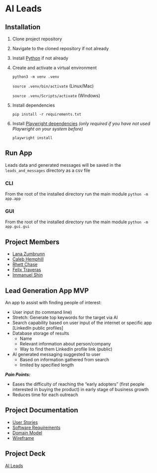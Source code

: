 # AI Leads

## Installation

1. Clone project repository
1. Navigate to the cloned repository if not already
1. Install [Python](https://www.python.org/) if not already
1. Create and activate a virtual environment

    `python3 -m venv .venv`

    `source .venv/bin/activate` (Linux/Mac)

    `source .venv/Scripts/activate` (Windows)

1. Install dependencies

    `pip install -r requirements.txt`

1. Install [Playwright dependencies](https://playwright.dev/python/docs/intro) *(only required if you have not used Playwright on your system before)*

    `playwright install`

## Run App

Leads data and generated messages will be saved in the `leads_and_messages` directory as a csv file

### CLI

From the root of the installed directory run the main module `python -m app.app`

### GUI

From the root of the installed directory run the main module `python -m app.gui.gui`

## Project Members

* [Lana Zumbrunn](https://github.com/lana-z)
* [Caleb Hemphill](https://github.com/kaylubh)
* [Rhett Chase](https://github.com/rhettchase)  
* [Felix Traveras](https://github.com/f-taveras)
* [Immanuel Shin](https://github.com/ImmanuelShin)

## Lead Generation App MVP

An app to assist with finding people of interest:

* User input (to command line)
* Stretch: Generate top keywords for the target via AI
* Search capability based on user input of the internet or specific app [LinkedIn public profiles]
* Database storage of results
  * Name
  * Relevant information about person/company
  * Way to find them LinkedIn profile link (public)
* AI generated messaging suggested to user
  * Based on information gathered from search  
  * limited by specified length

***Pain Points:***

* Eases the difficulty of reaching the “early adopters” (first people interested in buying the product) in early stage of business growth
* Reduces time for each outreach

## Project Documentation

* [User Stories](/Proj-Mngmt/userstories.md)
* [Software Requirements](/Proj-Mngmt/requirements.md)
* [Domain Model](/Proj-Mngmt/domain-model.md)
* [Wireframe](/Proj-Mngmt/wireframe.md)

## Project Deck
[AI Leads](https://docs.google.com/presentation/d/10T4gv-m5Ny7QtRpaTEK8_a0GvbNCBd-98b4-8jxStO0/edit?usp=sharing)